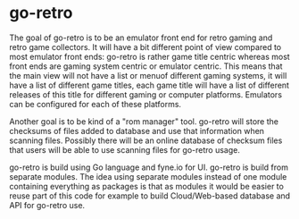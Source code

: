 # go-retro

The goal of go-retro is to be an emulator front end for retro gaming and retro game collectors. It will have a bit different point of view compared to most emulator front ends: go-retro is rather game title centric whereas most front ends are gaming system centric or emulator centric. This means that the main view will not have a list or menuof different gaming systems, it will have a list of different game titles, each game title will have a list of different releases of this title for different gaming or computer platforms. Emulators can be configured for each of these platforms.

Another goal is to be kind of a "rom manager" tool. go-retro will store the checksums of files added to database and use that information when scanning files. Possibly there will be an online database of checksum files that users will be able to use scanning files for go-retro usage.

go-retro is build using Go language and fyne.io for UI. go-retro is build from separate modules. The idea using separate modules instead of one module containing everything as packages is that as modules it would be easier to reuse part of this code for example to build Cloud/Web-based database and API for go-retro use.
